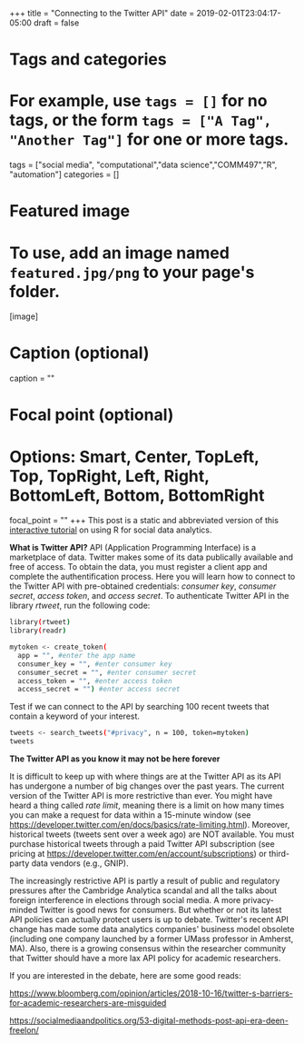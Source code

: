 +++
title = "Connecting to the Twitter API"
date = 2019-02-01T23:04:17-05:00
draft = false

# Tags and categories
# For example, use `tags = []` for no tags, or the form `tags = ["A Tag", "Another Tag"]` for one or more tags.
tags = ["social media", "computational","data science","COMM497","R", "automation"]
categories = []

# Featured image
# To use, add an image named `featured.jpg/png` to your page's folder. 
[image]
  # Caption (optional)
  caption = ""

  # Focal point (optional)
  # Options: Smart, Center, TopLeft, Top, TopRight, Left, Right, BottomLeft, Bottom, BottomRight
  focal_point = ""
+++
This post is a static and abbreviated version of this [interactive tutorial](https://curiositybits.shinyapps.io/R_social_data_analytics/#section-connecting-to-the-twitter-api) on using R for social data analytics.

**What is Twitter API?**
API (Application Programming Interface) is a marketplace of data. Twitter makes some of its data publically available and free of access. To obtain the data, you must register a client app and complete the authentification process. Here you will learn how to connect to the Twitter API with pre-obtained credentials: _consumer key_, _consumer secret_, _access token_, and _access secret_. 
To authenticate Twitter API in the library _rtweet_, run the following code:

```sh
library(rtweet)
library(readr)

mytoken <- create_token(
  app = "", #enter the app name
  consumer_key = "", #enter consumer key
  consumer_secret = "", #enter consumer secret
  access_token = "", #enter access token
  access_secret = "") #enter access secret
```
Test if we can connect to the API by searching 100 recent tweets that contain a keyword of your interest.  

```sh
tweets <- search_tweets("#privacy", n = 100, token=mytoken)
tweets
```

**The Twitter API as you know it may not be here forever**

It is difficult to keep up with where things are at the Twitter API as its API has undergone a number of big changes over the past years. The current version of the Twitter API is more restrictive than ever. You might have heard a thing called _rate limit_, meaning there is a limit on how many times you can make a request for data within a 15-minute window (see https://developer.twitter.com/en/docs/basics/rate-limiting.html). Moreover, historical tweets (tweets sent over a week ago) are NOT available. You must purchase historical tweets through a paid Twitter API subscription (see pricing at https://developer.twitter.com/en/account/subscriptions) or third-party data vendors (e.g., GNIP).

The increasingly restrictive API is partly a result of public and regulatory pressures after the Cambridge Analytica scandal and all the talks about foreign interference in elections through social media. A more privacy-minded Twitter is good news for consumers. But whether or not its latest API policies can actually protect users is up to debate. Twitter's recent API change has made some data analytics companies' business model obsolete (including one company launched by a former UMass professor in Amherst, MA). Also, there is a growing consensus within the researcher community that Twitter should have a more lax API policy for academic researchers.

If you are interested in the debate, here are some good reads:

https://www.bloomberg.com/opinion/articles/2018-10-16/twitter-s-barriers-for-academic-researchers-are-misguided 

https://socialmediaandpolitics.org/53-digital-methods-post-api-era-deen-freelon/ 


